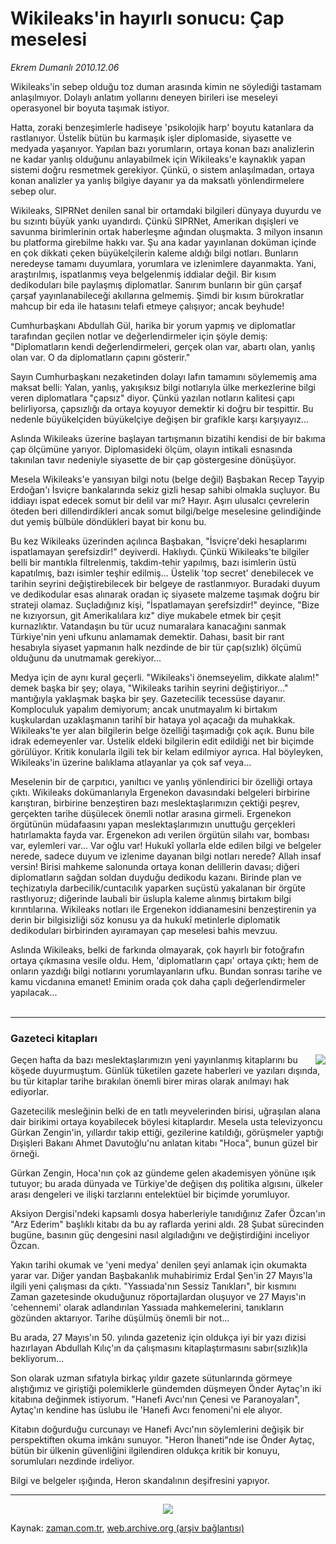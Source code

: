 # Wikileaks'in hayırlı sonucu: Çap meselesi

*Ekrem Dumanlı 2010.12.06*

<td class="columnist-detail">
<p>Wikileaks'in sebep olduğu toz duman arasında kimin ne söylediği tastamam anlaşılmıyor. Dolaylı anlatım yollarını deneyen birileri ise meseleyi operasyonel bir boyuta taşımak istiyor.</p>
<p><p>Hatta, zoraki benzeşimlerle hadiseye 'psikolojik harp' boyutu katanlara da rastlanıyor. Üstelik bütün bu karmaşık işler diplomaside, siyasette ve medyada yaşanıyor. Yapılan bazı yorumların, ortaya konan bazı analizlerin ne kadar yanlış olduğunu anlayabilmek için Wikileaks'e kaynaklık yapan sistemi doğru resmetmek gerekiyor. Çünkü, o sistem anlaşılmadan, ortaya konan analizler ya yanlış bilgiye dayanır ya da maksatlı yönlendirmelere sebep olur.
<p>Wikileaks, SIPRNet denilen sanal bir ortamdaki bilgileri dünyaya duyurdu ve bu sızıntı büyük yankı uyandırdı. Çünkü SIPRNet, Amerikan dışişleri ve savunma birimlerinin ortak haberleşme ağından oluşmakta. 3 milyon insanın bu platforma girebilme hakkı var. Şu ana kadar yayınlanan doküman içinde en çok dikkati çeken büyükelçilerin kaleme aldığı bilgi notları. Bunların neredeyse tamamı duyumlara, yorumlara ve izlenimlere dayanmakta. Yani, araştırılmış, ispatlanmış veya belgelenmiş iddialar değil. Bir kısım dedikoduları bile paylaşmış diplomatlar. Sanırım bunların bir gün çarşaf çarşaf yayınlanabileceği akıllarına gelmemiş. Şimdi bir kısım bürokratlar mahcup bir eda ile hatasını telafi etmeye çalışıyor; ancak beyhude!
<p>Cumhurbaşkanı Abdullah Gül, harika bir yorum yapmış ve diplomatlar tarafından geçilen notlar ve değerlendirmeler için şöyle demiş: "Diplomatların kendi değerlendirmeleri, gerçek olan var, abartı olan, yanlış olan var. O da diplomatların çapını gösterir."
<p>Sayın Cumhurbaşkanı nezaketinden dolayı lafın tamamını söylememiş ama maksat belli: Yalan, yanlış, yakışıksız bilgi notlarıyla ülke merkezlerine bilgi veren diplomatlara "çapsız" diyor. Çünkü yazılan notların kalitesi çapı belirliyorsa, çapsızlığı da ortaya koyuyor demektir ki doğru bir tespittir. Bu nedenle büyükelçiden büyükelçiye değişen bir grafikle karşı karşıyayız...
<p>Aslında Wikileaks üzerine başlayan tartışmanın bizatihi kendisi de bir bakıma çap ölçümüne yarıyor. Diplomasideki ölçüm, olayın intikali esnasında takınılan tavır nedeniyle siyasette de bir çap göstergesine dönüşüyor.
<p>Mesela Wikileaks'e yansıyan bilgi notu (belge değil) Başbakan Recep Tayyip Erdoğan'ı İsviçre bankalarında sekiz gizli hesap sahibi olmakla suçluyor. Bu iddiayı ispat edecek somut bir delil var mı? Hayır. Aşırı ulusalcı çevrelerin öteden beri dillendirdikleri ancak somut bilgi/belge meselesine gelindiğinde dut yemiş bülbüle döndükleri bayat bir konu bu.
<p>Bu kez Wikileaks üzerinden açılınca Başbakan, "İsviçre'deki hesaplarımı ispatlamayan şerefsizdir!" deyiverdi. Haklıydı. Çünkü Wikileaks'te bilgiler belli bir mantıkla filtrelenmiş, takdim-tehir yapılmış, bazı isimlerin üstü kapatılmış, bazı isimler teşhir edilmiş... Üstelik 'top secret' denebilecek ve tarihin seyrini değiştirebilecek bir belgeye de rastlanmıyor. Buradaki duyum ve dedikodular esas alınarak oradan iç siyasete malzeme taşımak doğru bir strateji olamaz. Suçladığınız kişi, "İspatlamayan şerefsizdir!" deyince, "Bize ne kızıyorsun, git Amerikalılara kız" diye mukabele etmek bir çeşit kurnazlıktır. Vatandaşın bu tür ucuz numaralara kanacağını sanmak Türkiye'nin yeni ufkunu anlamamak demektir. Dahası, basit bir rant hesabıyla siyaset yapmanın halk nezdinde de bir tür çap(sızlık) ölçümü olduğunu da unutmamak gerekiyor...
<p>Medya için de aynı kural geçerli. "Wikileaks'i önemseyelim, dikkate alalım!" demek başka bir şey; olaya, "Wikileaks tarihin seyrini değiştiriyor..." mantığıyla yaklaşmak başka bir şey. Gazetecilik tecessüse dayanır. Komploculuk yapalım demiyorum; ancak unutmayalım ki birtakım kuşkulardan uzaklaşmanın tarihî bir hataya yol açacağı da muhakkak. Wikileaks'te yer alan bilgilerin belge özelliği taşımadığı çok açık. Bunu bile idrak edemeyenler var. Üstelik eldeki bilgilerin edit edildiği net bir biçimde görülüyor. Kritik konularla ilgili tek bir kelam edilmiyor ayrıca. Hal böyleyken, Wikileaks'in üzerine balıklama atlayanlar ya çok saf veya...
<p>Meselenin bir de çarpıtıcı, yanıltıcı ve yanlış yönlendirici bir özelliği ortaya çıktı. Wikileaks dokümanlarıyla Ergenekon davasındaki belgeleri birbirine karıştıran, birbirine benzeştiren bazı meslektaşlarımızın çektiği peşrev, gerçekten tarihe düşülecek önemli notlar arasına girmeli. Ergenekon örgütünün müdafaasını yapan meslektaşlarımızın unuttuğu gerçekleri hatırlamakta fayda var. Ergenekon adı verilen örgütün silahı var, bombası var, eylemleri var... Var oğlu var! Hukukî yollarla elde edilen bilgi ve belgeler nerede, sadece duyum ve izlenime dayanan bilgi notları nerede? Allah insaf versin! Birisi mahkeme salonunda ortaya konan delillerin davası; diğeri diplomatların sağdan soldan duyduğu dedikodu kazanı. Birinde plan ve teçhizatıyla darbecilik/cuntacılık yaparken suçüstü yakalanan bir örgüte rastlıyoruz; diğerinde laubali bir üslupla kaleme alınmış birtakım bilgi kırıntılarına. Wikileaks notları ile Ergenekon iddianamesini benzeştirenin ya derin bir bilgisizliği söz konusu ya da hukukî metinlerle diplomatik dedikoduları birbirinden ayıramayan çap meselesi bahis mevzuu.
<p>Aslında Wikileaks, belki de farkında olmayarak, çok hayırlı bir fotoğrafın ortaya çıkmasına vesile oldu. Hem, 'diplomatların çapı' ortaya çıktı; hem de onların yazdığı bilgi notlarını yorumlayanların ufku. Bundan sonrası tarihe ve kamu vicdanına emanet! Eminim orada çok daha çaplı değerlendirmeler yapılacak...
<br/>
 <hr/>
<h3>Gazeteci kitapları
</h3>
<p>
<img align="right" border="0" src="http://web.archive.org/web/20101208231539im_/http://medya.zaman.com.tr/2010/12/06/kitaplar.jpg"/>Geçen hafta da bazı meslektaşlarımızın yeni yayınlanmış kitaplarını bu köşede duyurmuştum. Günlük tüketilen gazete haberleri ve yazıları dışında, bu tür kitaplar tarihe bırakılan önemli birer miras olarak anılmayı hak ediyorlar.<p>Gazetecilik mesleğinin belki de en tatlı meyvelerinden birisi, uğraşılan alana dair birikimi ortaya koyabilecek böylesi kitaplardır. Mesela usta televizyoncu Gürkan Zengin'in, yıllardır takip ettiği, gezilerine katıldığı, görüşmeler yaptığı Dışişleri Bakanı Ahmet Davutoğlu'nu anlatan kitabı "Hoca", bunun güzel bir örneği.
<p>Gürkan Zengin, Hoca'nın çok az gündeme gelen akademisyen yönüne ışık tutuyor; bu arada dünyada ve Türkiye'de değişen dış politika algısını, ülkeler arası dengeleri ve ilişki tarzlarını entelektüel bir biçimde yorumluyor.
<p> Aksiyon Dergisi'ndeki kapsamlı dosya haberleriyle tanıdığınız Zafer Özcan'ın "Arz Ederim" başlıklı kitabı da bu ay raflarda yerini aldı. 28 Şubat sürecinden bugüne, basının güç dengesini nasıl algıladığını ve değiştirdiğini inceliyor Özcan.
<p> Yakın tarihi okumak ve 'yeni medya' denilen şeyi anlamak için okumakta yarar var. Diğer yandan Başbakanlık muhabirimiz Erdal Şen'in 27 Mayıs'la ilgili yeni çalışması da çıktı. "Yassıada'nın Sessiz Tanıkları", bir kısmını Zaman gazetesinde okuduğunuz röportajlardan oluşuyor ve 27 Mayıs'ın 'cehennemi' olarak adlandırılan Yassıada mahkemelerini, tanıkların gözünden aktarıyor. Tarihe düşülmüş önemli bir not...
<p> Bu arada, 27 Mayıs'ın 50. yılında gazeteniz için oldukça iyi bir yazı dizisi hazırlayan Abdullah Kılıç'ın da çalışmasını kitaplaştırmasını sabır(sızlık)la bekliyorum...
<p>Son olarak uzman sıfatıyla birkaç yıldır gazete sütunlarında görmeye alıştığımız ve giriştiği polemiklerle gündemden düşmeyen Önder Aytaç'ın iki kitabına değinmek istiyorum. "Hanefi Avcı'nın Çenesi ve Paranoyaları", Aytaç'ın kendine has üslubu ile 'Hanefi Avcı fenomeni'ni ele alıyor.
<p>Kitabın doğurduğu curcunayı ve Hanefi Avcı'nın söylemlerini değişik bir perspektiften okuma imkânı sunuyor. "Heron İhaneti"nde ise Önder Aytaç, bütün bir ülkenin güvenliğini ilgilendiren oldukça kritik bir konuyu, sorumluları nezdinde irdeliyor.
<p>Bilgi ve belgeler ışığında, Heron skandalının deşifresini yapıyor.
<p>
<hr/>
<p>
<p align="center">
<img border="0" src="http://web.archive.org/web/20101208231539im_/http://medya.zaman.com.tr/2010/12/06/tiraj.png"/></p>
<a href="http://web.archive.org/web/20101208231539/mailto:e.dumanli@zaman.com.tr">
</a></p></p></p></p></p></p></p></p></p></p></p></p></p></p></p></p></p></p></p></p></p></p></td>

Kaynak: [zaman.com.tr](http://zaman.com.tr/yazar.do?yazino=1061395), [web.archive.org (arşiv bağlantısı)](http://web.archive.org/web/20101208231539/http://zaman.com.tr:80/yazar.do?yazino=1061395)
